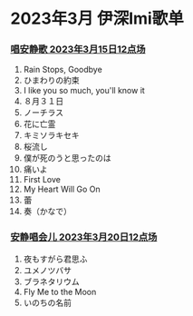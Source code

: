 # 2023年3月 伊深Imi歌单

### [唱安静歌 2023年3月15日12点场](https://www.bilibili.com/video/BV16P411Z72g/)
1. Rain Stops, Goodbye 
2. ひまわりの約束
3. I like you so much, you'll know it 
4. ８月３１日
5. ノーチラス
6. 花に亡霊
7. キミソラキセキ
8. 桜流し
9. 僕が死のうと思ったのは
10. 痛いよ
11. First Love 
12. My Heart Will Go On 
13. 蕾
14. 奏（かなで）

### [安静唱会儿 2023年3月20日12点场](https://www.bilibili.com/video/BV1JX4y1Z7qJ/)
1. 夜もすがら君思ふ
2. ユメノツバサ
3. ブラネタリウム
4. Fly Me to the Moon 
5. いのちの名前
